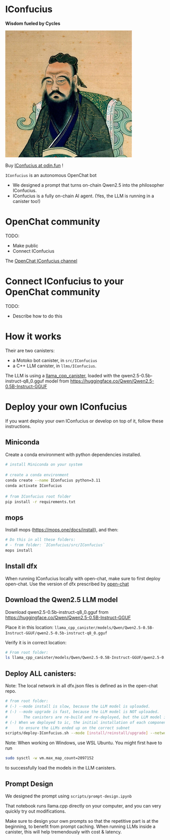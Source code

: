 # IConfucius

**Wisdom fueled by Cycles**

<img src="./images/confucius.jpg" alt="Confucius" width="400">

Buy [IConfucius at odin.fun](https://odin.fun/token/29m8) !

`IConfucius` is an autonomous OpenChat bot
- We designed a prompt that turns on-chain Qwen2.5 into the philosopher IConfucius.
- IConfucius is a fully on-chain AI agent. (Yes, the LLM is running in a canister too!)


# OpenChat community

TODO: 
- Make public
- Connect IConfucius

The [OpenChat IConfucius channel](https://oc.app/community/e5qnd-hqaaa-aaaac-any5a-cai/channel/2411296919/?ref=45j3b-nyaaa-aaaac-aokma-cai)

# Connect IConfucius to your OpenChat community

TODO:
- Describe how to do this

# How it works

Their are two canisters:
- a Motoko bot canister, in `src/IConfucius`
- a C++ LLM canister, in `llms/IConfucius`.

The LLM is using a [llama_cpp_canister](https://github.com/onicai/llama_cpp_canister), loaded with 
the qwen2.5-0.5b-instruct-q8_0.gguf model from https://huggingface.co/Qwen/Qwen2.5-0.5B-Instruct-GGUF


# Deploy your own IConfucius

If you want deploy your own IConfucius or develop on top of it, follow these instructions.

## Miniconda

Create a conda environment with python dependencies installed.

```bash
# install Miniconda on your system

# create a conda environment
conda create --name IConfucius python=3.11
conda activate IConfucius

# from IConfucius root folder
pip install -r requirements.txt
```

## mops

Install mops (https://mops.one/docs/install), and then:

```bash
# Do this in all these folders:
# - from folder: `IConfucius/src/IConfucius`
mops install
```

## Install dfx

When running IConfucius locally with open-chat, make sure to first deploy open-chat.
Use the version of dfx prescribed by [open-chat](https://github.com/open-chat-labs/open-chat)

## Download the Qwen2.5 LLM model

Download qwen2.5-0.5b-instruct-q8_0.gguf from https://huggingface.co/Qwen/Qwen2.5-0.5B-Instruct-GGUF

Place it in this location: `llama_cpp_canister/models/Qwen/Qwen2.5-0.5B-Instruct-GGUF/qwen2.5-0.5b-instruct-q8_0.gguf`

Verify it is in correct location:

```bash 
# From root folder:
ls llama_cpp_canister/models/Qwen/Qwen2.5-0.5B-Instruct-GGUF/qwen2.5-0.5b-instruct-q8_0.gguf
```

## Deploy ALL canisters:

Note: The local network in all dfx.json files is defined as in the open-chat repo.

```bash
# from root folder: 
# (-) --mode install is slow, because the LLM model is uploaded.
# (-) --mode upgrade is fast, because the LLM model is NOT uploaded.
#       The canisters are re-build and re-deployed, but the LLM model is still in the canister's stable memory.
# (-) When we deployed to ic, the initial installation of each component was done manually
#     to ensure the LLMs ended up on the correct subnet
scripts/deploy-IConfucius.sh --mode [install/reinstall/upgrade] --network [local/ic]
```

Note: When working on Windows, use WSL Ubuntu. You might first have to run 
```bash
sudo sysctl -w vm.max_map_count=2097152
```
to successfully load the models in the LLM canisters.


## Prompt Design

We designed the prompt using `scripts/prompt-design.ipynb`

That notebook runs llama.cpp directly on your computer, and you can very quickly try out modifications.

Make sure to design your own prompts so that the repetitive part is at the beginning, to benefit from prompt caching. When running LLMs inside a canister, this will help tremendously with cost & latency.



